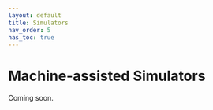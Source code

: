 ```yaml
---
layout: default
title: Simulators
nav_order: 5
has_toc: true
---
```

# Machine-assisted Simulators

Coming soon.
